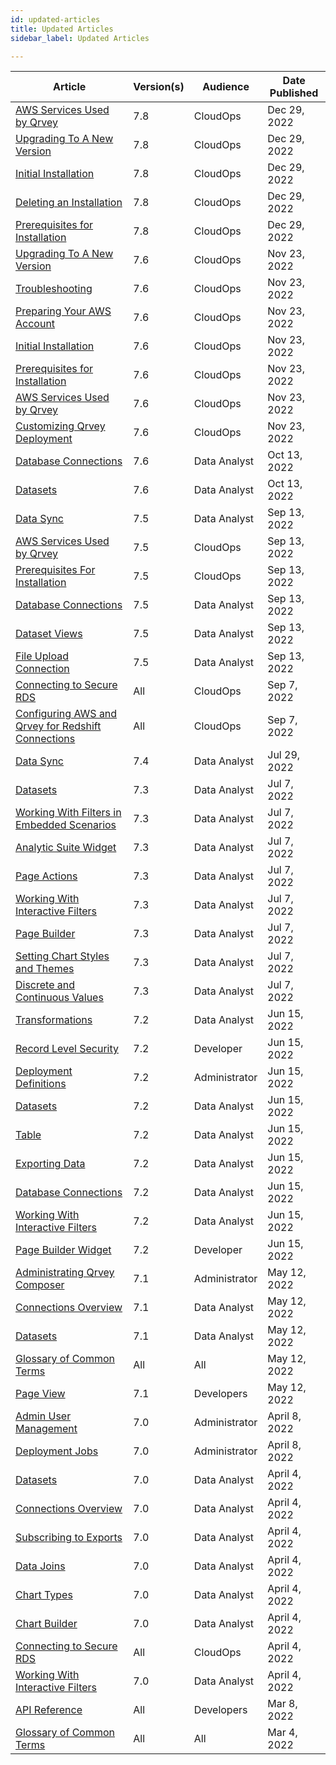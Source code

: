 ```yaml
---
id: updated-articles
title: Updated Articles
sidebar_label: Updated Articles

---
```

<div style={{textAlign: "justify"}}>

| **Article** | **Version(s)** |**Audience**|  **Date Published** |
| --- | --- | --- |--- |
|[AWS Services Used by Qrvey](../../docs/get-started/aws-services-qrvey.md)|7.8|CloudOps| Dec 29, 2022|
|[Upgrading To A New Version](../get-started/upgrading-versions.md)|7.8|CloudOps| Dec 29, 2022|
|[Initial Installation](../get-started/deploying-aws/initial-installation.md)|7.8|CloudOps| Dec 29, 2022|
|[Deleting an Installation](../get-started/deleting-installation.md)|7.8|CloudOps| Dec 29, 2022|
|[Prerequisites for Installation](../get-started/prerequisites-for-installation.md)|7.8|CloudOps| Dec 29, 2022|
|[Upgrading To A New Version](../get-started/upgrading-versions.md)|7.6|CloudOps| Nov 23, 2022|
|[Troubleshooting](../get-started/troubleshooting.md)|7.6|CloudOps| Nov 23, 2022|
|[Preparing Your AWS Account](../get-started/preparing-AWS-account.md)|7.6|CloudOps| Nov 23, 2022|
|[Initial Installation](../get-started/deploying-aws/initial-installation.md)|7.6|CloudOps| Nov 23, 2022|
|[Prerequisites for Installation](../get-started/prerequisites-for-installation.md)|7.6|CloudOps| Nov 23, 2022|
|[AWS Services Used by Qrvey](../../docs/7.6/get-started/aws-services-qrvey.md)|7.6|CloudOps| Nov 23, 2022|
|[Customizing Qrvey Deployment](../get-started/customizing-qrvey-deployment.md)|7.6|CloudOps| Nov 23, 2022|
|[Database Connections](../ui-docs/datasets/databases.md)|7.6|Data Analyst| Oct 13, 2022|
|[Datasets](../ui-docs/datasets/datasets.md)|7.6|Data Analyst| Oct 13, 2022|
|[Data Sync](../ui-docs/datasets/data-sync.md)|7.5|Data Analyst| Sep 13, 2022|
|[AWS Services Used by Qrvey](../get-started/aws-services-qrvey.md)|7.5|CloudOps| Sep 13, 2022|
|[Prerequisites For Installation](../get-started/prerequisites-for-installation.md)|7.5|CloudOps| Sep 13, 2022|
|[Database Connections](../ui-docs/datasets/databases.md)|7.5|Data Analyst| Sep 13, 2022|
|[Dataset Views](../ui-docs/datasets/dataset-views.md)|7.5|Data Analyst| Sep 13, 2022|
|[File Upload Connection](../ui-docs/datasets/csv.md)|7.5|Data Analyst| Sep 13, 2022|
|[Connecting to Secure RDS](../aws/connect-instance.md)|All|CloudOps| Sep 7, 2022|
|[Configuring AWS and Qrvey for Redshift Connections](../get-started/redshift.md)|All|CloudOps| Sep 7, 2022|
|[Data Sync](../ui-docs/datasets/data-sync.md)|7.4|Data Analyst| Jul 29, 2022|
|[Datasets](../ui-docs/datasets/datasets.md)|7.3|Data Analyst| Jul 7, 2022|
|[Working With Filters in Embedded Scenarios](../embedding/widgets/filters-embedded-scenarios.md)|7.3|Data Analyst| Jul 7, 2022|
|[Analytic Suite Widget](../embedding/widgets/analytics/analytic-suite.md)|7.3|Data Analyst| Jul 7, 2022|
|[Page Actions](../ui-docs/builders/page_actions.md)|7.3|Data Analyst| Jul 7, 2022|
|[Working With Interactive Filters](../ui-docs/filtering-data/working-with-filters.md)|7.3|Data Analyst| Jul 7, 2022|
|[Page Builder](../ui-docs/builders/pages.md)|7.3|Data Analyst| Jul 7, 2022|
|[Setting Chart Styles and Themes](../ui-docs/chart-builder/setting-chart-styles.md)|7.3|Data Analyst| Jul 7, 2022|
|[Discrete and Continuous Values](../ui-docs/chart-builder/disc-cont.md)|7.3|Data Analyst| Jul 7, 2022
|[Transformations](../ui-docs/datasets/transformations.md)|7.2|Data Analyst| Jun 15, 2022
|[Record Level Security](../admin/record-level-security.md)|7.2|Developer| Jun 15, 2022|
|[Deployment Definitions](../admin/content-deployment/definitions.md)|7.2|Administrator| Jun 15, 2022|
|[Datasets](../ui-docs/datasets/datasets.md)|7.2|Data Analyst| Jun 15, 2022|
|[Table](../ui-docs/dataviews/chart-types/table.md)|7.2|Data Analyst| Jun 15, 2022|
|[Exporting Data](../ui-docs/dataviews/exporting.md)|7.2|Data Analyst| Jun 15, 2022|
|[Database Connections](../ui-docs/datasets/databases.md)|7.2|Data Analyst| Jun 15, 2022|
|[Working With Interactive Filters](../ui-docs/filtering-data/working-with-filters.md)|7.2|Data Analyst| Jun 15, 2022|
|[Page Builder Widget](../ui-docs/builders/pages.md)|7.2|Developer| Jun 15, 2022|
|[Administrating Qrvey Composer](../admin/admin-managing-users.md)|7.1|Administrator| May 12, 2022|
|[Connections Overview](../ui-docs/datasets/connectors.md)|7.1|Data Analyst| May 12, 2022|
|[Datasets](../ui-docs/datasets/datasets.md)|7.1|Data Analyst|May 12, 2022|
|[Glossary of Common Terms](../get-started/glossary.md)|All|All| May 12, 2022|
|[Page View](../embedding/widgets/app-building/page-view.md)|7.1|Developers|May 12, 2022|
|[Admin User Management](../admin/admin-managing-users.md)|7.0|Administrator|April 8, 2022|
|[Deployment Jobs](../admin/content-deployment/jobs.md)|7.0|Administrator| April 8, 2022|
|[Datasets](../ui-docs/datasets/datasets.md)|7.0|Data Analyst| April 4, 2022||
|[Connections Overview](../ui-docs/datasets/connectors.md)|7.0|Data Analyst| April 4, 2022|
|[Subscribing to Exports](../ui-docs/subscriptions/subscribing-exports.md)|7.0|Data Analyst| April 4, 2022|
|[Data Joins](../ui-docs/datasets/joins.md)|7.0|Data Analyst| April 4, 2022|
|[Chart Types](../ui-docs/dataviews/chart-types/bar.md)|7.0|Data Analyst| April 4, 2022|
|[Chart Builder](../ui-docs/chart-builder/overview.md)|7.0|Data Analyst| April 4, 2022|
|[Connecting to Secure RDS](../aws/connect-instance.md)|All| CloudOps| April 4, 2022|
|[Working With Interactive Filters](../ui-docs/filtering-data/working-with-filters.md)|7.0| Data Analyst| April 4, 2022|
|<a href="https://tinyurl.com/atuznk6u" target="_blank">API Reference</a>|All|Developers|Mar 8, 2022|
|[Glossary of Common Terms](../get-started/glossary.md)|All|All|Mar 4, 2022|



</div>
